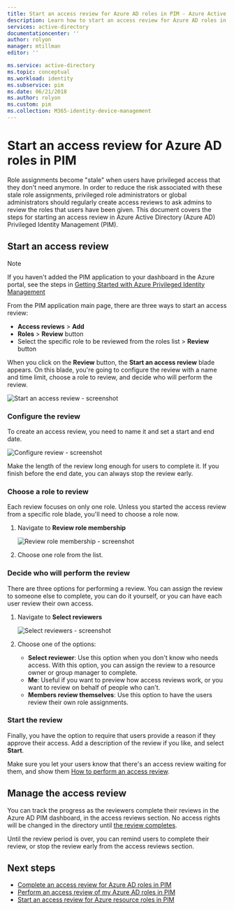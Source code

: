 ```yaml
---
title: Start an access review for Azure AD roles in PIM - Azure Active Directory | Microsoft Docs
description: Learn how to start an access review for Azure AD roles in Azure AD Privileged Identity Management (PIM).
services: active-directory
documentationcenter: ''
author: rolyon
manager: mtillman
editor: ''

ms.service: active-directory
ms.topic: conceptual
ms.workload: identity
ms.subservice: pim
ms.date: 06/21/2018
ms.author: rolyon
ms.custom: pim
ms.collection: M365-identity-device-management
---
```

# Start an access review for Azure AD roles in PIM
Role assignments become "stale" when users have privileged access that they don't need anymore. In order to reduce the risk associated with these stale role assignments, privileged role administrators or global administrators should regularly create access reviews to ask admins to review the roles that users have been given. This document covers the steps for starting an access review in Azure Active Directory (Azure AD) Privileged Identity Management (PIM).

## Start an access review
> [!NOTE]
> If you haven't added the PIM application to your dashboard in the Azure portal, see the steps in  [Getting Started with Azure Privileged Identity Management](pim-getting-started.md)
> 
> 

From the PIM application main page, there are three ways to start an access review:

* **Access reviews** > **Add**
* **Roles** > **Review** button
* Select the specific role to be reviewed from the roles list > **Review** button

When you click on the **Review** button, the **Start an access review** blade appears. On this blade, you're going to configure the review with a name and time limit, choose a role to review, and decide who will perform the review.

![Start an access review - screenshot](./media/pim-how-to-start-security-review/PIM_start_review.png)

### Configure the review
To create an access review, you need to name it and set a start and end date.

![Configure review - screenshot](./media/pim-how-to-start-security-review/PIM_review_configure.png)

Make the length of the review long enough for users to complete it. If you finish before the end date, you can always stop the review early.

### Choose a role to review
Each review focuses on only one role. Unless you started the access review from a specific role blade, you'll need to choose a role now.

1. Navigate to **Review role membership**
   
    ![Review role membership - screenshot](./media/pim-how-to-start-security-review/PIM_review_role.png)
2. Choose one role from the list.

### Decide who will perform the review
There are three options for performing a review. You can assign the review to someone else to complete, you can do it yourself, or you can have each user review their own access.

1. Navigate to **Select reviewers**
   
    ![Select reviewers - screenshot](./media/pim-how-to-start-security-review/PIM_review_reviewers.png)
2. Choose one of the options:
   
   * **Select reviewer**: Use this option when you don't know who needs access. With this option, you can assign the review to a resource owner or group manager to complete.
   * **Me**: Useful if you want to preview how access reviews work, or you want to review on behalf of people who can't.
   * **Members review themselves**: Use this option to have the users review their own role assignments.

### Start the review
Finally, you have the option to require that users provide a reason if they approve their access. Add a description of the review if you like, and select **Start**.

Make sure you let your users know that there's an access review waiting for them, and show them [How to perform an access review](pim-how-to-perform-security-review.md).

## Manage the access review
You can track the progress as the reviewers complete their reviews in the Azure AD PIM dashboard, in the access reviews section. No access rights will be changed in the directory until [the review completes](pim-how-to-complete-review.md).

Until the review period is over, you can remind users to complete their review, or stop the review early from the access reviews section.

<!--Every topic should have next steps and links to the next logical set of content to keep the customer engaged-->
## Next steps

- [Complete an access review for Azure AD roles in PIM](pim-how-to-complete-review.md)
- [Perform an access review of my Azure AD roles in PIM](pim-how-to-perform-security-review.md)
- [Start an access review for Azure resource roles in PIM](pim-resource-roles-start-access-review.md)
